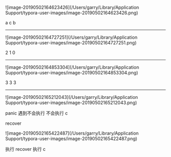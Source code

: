 ![image-20190502164623426](/Users/garry/Library/Application Support/typora-user-images/image-20190502164623426.png)



a c b 



----

![image-20190502164727251](/Users/garry/Library/Application Support/typora-user-images/image-20190502164727251.png)

2 1 0



-----



![image-20190502164853304](/Users/garry/Library/Application Support/typora-user-images/image-20190502164853304.png)

3 3 3 

----



![image-20190502165212043](/Users/garry/Library/Application Support/typora-user-images/image-20190502165212043.png)

panic 遇到不会执行 不会执行 c



recover

![image-20190502165422487](/Users/garry/Library/Application Support/typora-user-images/image-20190502165422487.png) 



执行 recover 执行 c

